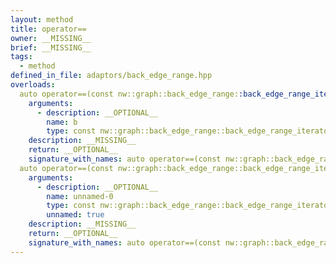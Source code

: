 ```yaml
---
layout: method
title: operator==
owner: __MISSING__
brief: __MISSING__
tags:
  - method
defined_in_file: adaptors/back_edge_range.hpp
overloads:
  auto operator==(const nw::graph::back_edge_range::back_edge_range_iterator &) const:
    arguments:
      - description: __OPTIONAL__
        name: b
        type: const nw::graph::back_edge_range::back_edge_range_iterator &
    description: __MISSING__
    return: __OPTIONAL__
    signature_with_names: auto operator==(const nw::graph::back_edge_range::back_edge_range_iterator & b) const
  auto operator==(const nw::graph::back_edge_range::back_edge_range_iterator::end_sentinel_type &) const:
    arguments:
      - description: __OPTIONAL__
        name: unnamed-0
        type: const nw::graph::back_edge_range::back_edge_range_iterator::end_sentinel_type &
        unnamed: true
    description: __MISSING__
    return: __OPTIONAL__
    signature_with_names: auto operator==(const nw::graph::back_edge_range::back_edge_range_iterator::end_sentinel_type &) const
---
```

